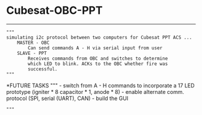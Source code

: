 # Cubesat-OBC-PPT
-------------------------- 
    """ 
    simulating i2c protocol between two computers for Cubesat PPT ACS ...
        MASTER - OBC  
            Can send commands A - H via serial input from user
        SLAVE - PPT
            Receives commands from OBC and switches to determine 
            which LED to blink. ACKs to the OBC whether fire was 
            successful. 
    """


*FUTURE TASKS
    """
    - switch from A - H commands to incorporate a 17 LED prototype (igniter * 8 capacitor * 1, anode * 8)
    - enable alternate comm. protocol (SPI, serial (UART), CAN)
    - build the GUI

    """
